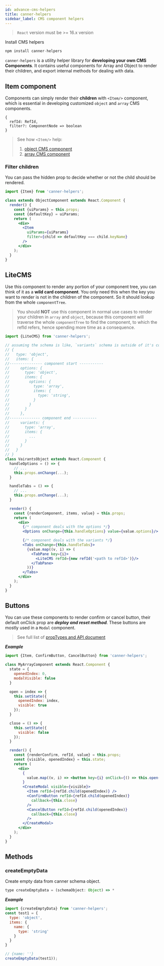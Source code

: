 ```yaml
---
id: advance-cms-helpers
title: canner-helpers
sidebar_label: CMS component helpers
---
```


> `React` version must be >= 16.x version

Install CMS helpers

```js
npm install canner-helpers
```

`canner-helpers` is a utility helper library for **developing your own CMS Components**. It contains useful components for Array and Object to render their children, and export internal methods for dealing with data.

## Item component

Components can simply render their **children** with `<Item/>` component, which is essential in developing customized `object` and `array` CMS components.

```
{
  refId: RefId,
  filter?: ComponentNode => boolean
}
```

> See how `<Item/>` help:
> 1. [object CMS component](advance-customized-component.md#object-type)
> 2. [array CMS component](advance-customized-component.md#array-type)


### Filter children

You can pass the hidden prop to decide whether or not the child should be rendered.

```jsx
import {Item} from 'canner-helpers';

class extends ObjectComponent extends React.Component {
  render() {
    const {uiParams} = this.props;
    const {defaultKey} = uiParams;
    return (
      <div>
        <Item
          uiParams={uiParams}
          filter={child => defaultKey === child.keyName}
        />
      </div>
    );
  }
}
```

## LiteCMS

Use this component to render any portion of your component tree, you can think of it as a **wild card component**.  You only need this when the key you want to render is not in the children of the component. So it should lookup from the whole `componentTree`.

> You should **NOT** use this component in normal use cases to render your children in `array` and `object`, because this component will traverse the whole `componentTree` to find the component, to which the refId refers, hence spending more time as a consequence.


```jsx
import {LiteCMS} from 'canner-helpers';

// assuming the schema is like, `variants` schema is outside of it's component's scope:
// {
//   type: 'object',
//   items: {
//--------------- component start -----------
//     options: {
//       type: 'object',
//       items: {
//         options: {
//           type: 'array',
//           items: {
//             type: 'string',
//           }
//         }
//       }
//     },
//-------------- component end -----------
//     variants: {
//       type: 'array',
//       items: {
//         ...
//       }
//     }
//   }
// }
class VairantsObject extends React.Component {
  handleOptions = () => {
    // ...
    this.props.onChange(...);
  }

  handleTabs = () => {
    // ...
    this.props.onChange(...);
  }

  render() {
    const {renderComponent, items, value} = this.props;
    return (
      <div>
        {/* component deals with the options */}
        <Options onChange={this.handleOptions} value={value.options}/>

        {/* component deals with the variants */}
        <Tabs onChange={this.handleTabs}>
          {value.map((v, i) => (
            <TabPane key={i}>
              <LiteCMS refId={new refId('<path to refId>')}/>
            </TabPane>
          ))}
        </Tabs>
      </div>
    );
  }
}
```

## Buttons

You can use these components to render confirm or cancel button, their default onClick prop are ***deploy and reset method***. These buttons are mostly used in a `Modal` component.

> See full list of [propTypes and API document](api-cms-helpers.md#buttons)

***Example***

```jsx
import {Item, ConfirmButton, CancelButton} from 'canner-helpers';

class MyArrayComponent extends React.Component {
  state = {
    openedIndex: 0,
    modalVisible: false
  }

  open = index => {
    this.setState({
      openedIndex: index,
      visible: true
    });
  }

  close = () => {
    this.setState({
      visible: false
    });
  }

  render() {
    const {renderConfirm, refId, value} = this.props;
    const {visible, openedIndex} = this.state;
    return (
      <div>
        {
          value.map((v, i) => <button key={i} onClick={() => this.open(i)}>EDIT</button>)
        }
        <CreateModal visible={visible}>
          <Item refId={refId.child(openedIndex)} />
          <ConfirmButton refId={refId.child(openedIndex)}
            callback={this.close}
          />
          <CancelButton refId={refId.child(openedIndex)}
            callback={this.close}
          />
        </CreateModal>
      </div>
    );
  }
}
```

## Methods

### createEmptyData

Create empty data from canner schema object.

```js
type createEmptyData = (schemaObject: Object) => *
```

***Example***

```js
import {createEmptyData} from 'canner-helpers';
const test1 = {
  type: 'object',
  items: {
    name: {
      type: 'string'
    }
  }
}

// {name: ''}
createEmptyData(test1));
```
